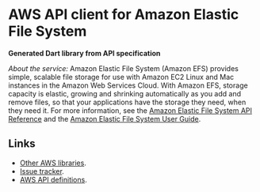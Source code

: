 # AWS API client for Amazon Elastic File System

**Generated Dart library from API specification**

*About the service:*
Amazon Elastic File System (Amazon EFS) provides simple, scalable file
storage for use with Amazon EC2 Linux and Mac instances in the Amazon Web
Services Cloud. With Amazon EFS, storage capacity is elastic, growing and
shrinking automatically as you add and remove files, so that your
applications have the storage they need, when they need it. For more
information, see the <a
href="https://docs.aws.amazon.com/efs/latest/ug/api-reference.html">Amazon
Elastic File System API Reference</a> and the <a
href="https://docs.aws.amazon.com/efs/latest/ug/whatisefs.html">Amazon
Elastic File System User Guide</a>.

## Links

- [Other AWS libraries](https://github.com/agilord/aws_client/tree/master/generated).
- [Issue tracker](https://github.com/agilord/aws_client/issues).
- [AWS API definitions](https://github.com/aws/aws-sdk-js/tree/master/apis).
